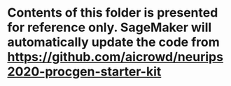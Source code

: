 # Contents of this folder is presented for reference only. SageMaker will automatically update the code from https://github.com/aicrowd/neurips2020-procgen-starter-kit